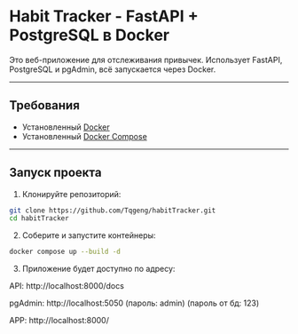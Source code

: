 # Habit Tracker - FastAPI + PostgreSQL в Docker

Это веб-приложение для отслеживания привычек. Использует FastAPI, PostgreSQL и pgAdmin, всё запускается через Docker.

---

## Требования

- Установленный [Docker](https://www.docker.com/)
- Установленный [Docker Compose](https://docs.docker.com/compose/)

---

## Запуск проекта

1. Клонируйте репозиторий:

```bash
git clone https://github.com/Tqgeng/habitTracker.git
cd habitTracker
```
 
2. Соберите и запустите контейнеры:
```bash
docker compose up --build -d
```

3. Приложение будет доступно по адресу:

API: http://localhost:8000/docs

pgAdmin: http://localhost:5050 (пароль: admin) (пароль от бд: 123)

APP: http://localhost:8000/